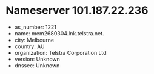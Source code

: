 # Nameserver 101.187.22.236

* as_number: 1221
* name: mem2680304.lnk.telstra.net.
* city: Melbourne
* country: AU
* organization: Telstra Corporation Ltd
* version: Unknown
* dnssec: Unknown
